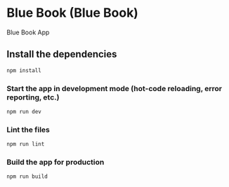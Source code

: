 # Blue Book (Blue Book)

Blue Book App

## Install the dependencies

```bash
npm install
```

### Start the app in development mode (hot-code reloading, error reporting, etc.)

```bash
npm run dev
```

### Lint the files

```bash
npm run lint
```

### Build the app for production

```bash
npm run build
```

<!-- https://developer.okta.com/blog/2018/07/03/deploy-vue-app-aws -->
